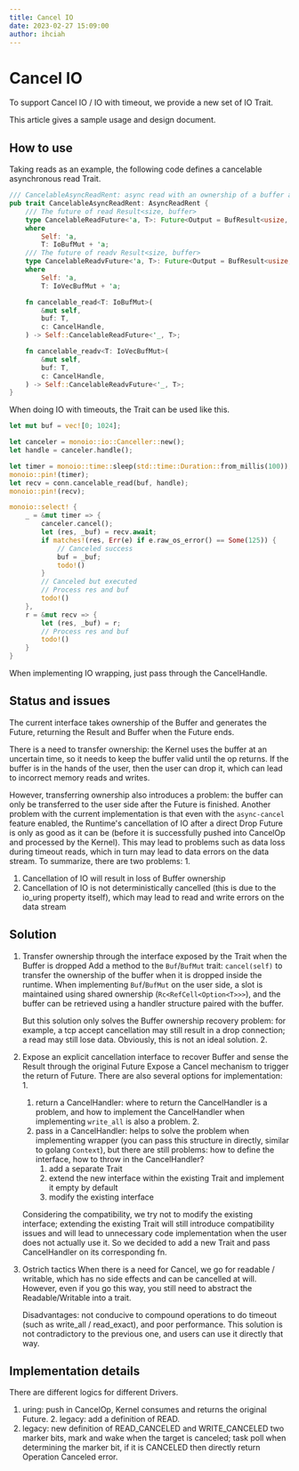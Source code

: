 ```yaml
---
title: Cancel IO
date: 2023-02-27 15:09:00
author: ihciah
---
```


# Cancel IO
To support Cancel IO / IO with timeout, we provide a new set of IO Trait.

This article gives a sample usage and design document.

## How to use
Taking reads as an example, the following code defines a cancelable asynchronous read Trait.
```rust
/// CancelableAsyncReadRent: async read with an ownership of a buffer and ability to cancel io.
pub trait CancelableAsyncReadRent: AsyncReadRent {
    /// The future of read Result<size, buffer>
    type CancelableReadFuture<'a, T>: Future<Output = BufResult<usize, T>>
    where
        Self: 'a,
        T: IoBufMut + 'a;
    /// The future of readv Result<size, buffer>
    type CancelableReadvFuture<'a, T>: Future<Output = BufResult<usize, T>>
    where
        Self: 'a,
        T: IoVecBufMut + 'a;

    fn cancelable_read<T: IoBufMut>(
        &mut self,
        buf: T,
        c: CancelHandle,
    ) -> Self::CancelableReadFuture<'_, T>;

    fn cancelable_readv<T: IoVecBufMut>(
        &mut self,
        buf: T,
        c: CancelHandle,
    ) -> Self::CancelableReadvFuture<'_, T>;
}
```

When doing IO with timeouts, the Trait can be used like this.
```rust
let mut buf = vec![0; 1024];

let canceler = monoio::io::Canceller::new();
let handle = canceler.handle();

let timer = monoio::time::sleep(std::time::Duration::from_millis(100));
monoio::pin!(timer);
let recv = conn.cancelable_read(buf, handle);
monoio::pin!(recv);

monoio::select! {
    _ = &mut timer => {
        canceler.cancel();
        let (res, _buf) = recv.await;
        if matches!(res, Err(e) if e.raw_os_error() == Some(125)) {
            // Canceled success
            buf = _buf;
            todo!()
        }
        // Canceled but executed
        // Process res and buf
        todo!()
    },
    r = &mut recv => {
        let (res, _buf) = r;
        // Process res and buf
        todo!()
    }
}
```

When implementing IO wrapping, just pass through the CancelHandle.

## Status and issues
The current interface takes ownership of the Buffer and generates the Future, returning the Result and Buffer when the Future ends.

There is a need to transfer ownership: the Kernel uses the buffer at an uncertain time, so it needs to keep the buffer valid until the op returns. If the buffer is in the hands of the user, then the user can drop it, which can lead to incorrect memory reads and writes.

However, transferring ownership also introduces a problem: the buffer can only be transferred to the user side after the Future is finished. Another problem with the current implementation is that even with the `async-cancel` feature enabled, the Runtime's cancellation of IO after a direct Drop Future is only as good as it can be (before it is successfully pushed into CancelOp and processed by the Kernel). This may lead to problems such as data loss during timeout reads, which in turn may lead to data errors on the data stream. To summarize, there are two problems: 1.
1. Cancellation of IO will result in loss of Buffer ownership
2. Cancellation of IO is not deterministically cancelled (this is due to the io_uring property itself), which may lead to read and write errors on the data stream

## Solution
1. Transfer ownership through the interface exposed by the Trait when the Buffer is dropped
    Add a method to the `Buf`/`BufMut` trait: `cancel(self)` to transfer the ownership of the buffer when it is dropped inside the runtime.
    When implementing `Buf`/`BufMut` on the user side, a slot is maintained using shared ownership (`Rc<RefCell<Option<T>>>`), and the buffer can be retrieved using a handler structure paired with the buffer.

    But this solution only solves the Buffer ownership recovery problem: for example, a tcp accept cancellation may still result in a drop connection; a read may still lose data. Obviously, this is not an ideal solution. 2.

2. Expose an explicit cancellation interface to recover Buffer and sense the Result through the original Future
Expose a Cancel mechanism to trigger the return of Future. There are also several options for implementation: 1.
    1. return a CancelHandler: where to return the CancelHandler is a problem, and how to implement the CancelHandler when implementing `write_all` is also a problem. 2.
    2. pass in a CancelHandler: helps to solve the problem when implementing wrapper (you can pass this structure in directly, similar to golang `Context`), but there are still problems: how to define the interface, how to throw in the CancelHandler?
        1. add a separate Trait
        2. extend the new interface within the existing Trait and implement it empty by default
        3. modify the existing interface

    Considering the compatibility, we try not to modify the existing interface; extending the existing Trait will still introduce compatibility issues and will lead to unnecessary code implementation when the user does not actually use it. So we decided to add a new Trait and pass CancelHandler on its corresponding fn.

3. Ostrich tactics
    When there is a need for Cancel, we go for readable / writable, which has no side effects and can be cancelled at will. However, even if you go this way, you still need to abstract the Readable/Writable into a trait.

    Disadvantages: not conducive to compound operations to do timeout (such as write_all / read_exact), and poor performance. This solution is not contradictory to the previous one, and users can use it directly that way.

## Implementation details
There are different logics for different Drivers.
1. uring: push in CancelOp, Kernel consumes and returns the original Future. 2. legacy: add a definition of READ.
2. legacy: new definition of READ_CANCELED and WRITE_CANCELED two marker bits, mark and wake when the target is canceled; task poll when determining the marker bit, if it is CANCELED then directly return Operation Canceled error.
